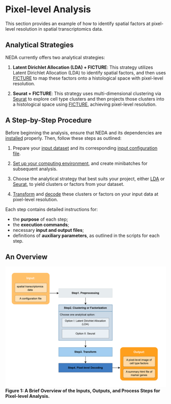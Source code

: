 # Pixel-level Analysis

This section provides an example of how to identify spatial factors at pixel-level resolution in spatial transcriptomics data.

## Analytical Strategies

NEDA currently offers two analytical strategies:

1) **Latent Dirichlet Allocation (LDA) + FICTURE**:
This strategy utilizes Latent Dirichlet Allocation (LDA) to identify spatial factors, and then uses [FICTURE](https://github.com/seqscope/ficture) to map these factors onto a histological space with pixel-level resolution.

2) **Seurat + FICTURE**: 
This strategy uses multi-dimensional clustering via [Seurat](https://satijalab.org/seurat/) to explore cell type clusters and then projects those clusters into a histological space using [FICTURE](https://github.com/seqscope/ficture), achieving pixel-level resolution.

## A Step-by-Step Procedure

Before beginning the analysis, ensure that NEDA and its dependencies are [installed](../../installation/installation.md) properly. Then, follow these steps as outlined:

1. Prepare your [input dataset](./prepare_data.md) and its corresponding [input configuration file](./job_config.md).

2. [Set up your computing environment](./step1-preprocess.md), and create minibatches for subsequent analysis.

3. Choose the analytical strategy that best suits your project, either [LDA](./step2a-LDA.md) or [Seurat](./step2b-seurat.md), to yield clusters or factors from your dataset.

4. [Transform](./step3-transform.md) and [decode](./step4-decode.md) these clusters or factors on your input data at pixel-level resolution.

Each step contains detailed instructions for:

* the **purpose** of each step;
* the **execution commands**;
* necessary **input and output files**;
* definitions of **auxiliary parameters**, as outlined in the scripts for each step.

## An Overview
![overview_brief](./ST_overview.png)
**Figure 1: A Brief Overview of the Inputs, Outputs, and Process Steps for Pixel-level Analysis.** 
